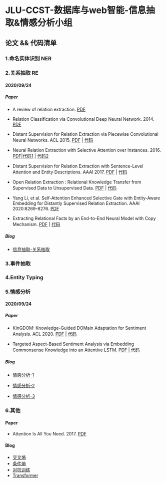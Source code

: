 # JLU-CCST-数据库与web智能-信息抽取&情感分析小组

## 论文 && 代码清单

### 1.命名实体识别 NER

### 2.关系抽取 RE

#### 2020/09/24

##### Paper
* A review of relation extraction. [PDF](https://www.cs.cmu.edu/~nbach/papers/A-survey-on-Relation-Extraction.pdf)

* Relation Classification via Convolutional Deep Neural Network. 2014. [PDF](https://www.aclweb.org/anthology/C14-1220/)

* Distant Supervision for Relation Extraction via Piecewise Convolutional Neural Networks. ACL 2015. [PDF](https://www.aclweb.org/anthology/D15-1203.pdf) | [代码]()

* Neural Relation Extraction with Selective Attention over Instances. 2016. [PDF](https://www.aclweb.org/anthology/P16-1200.pdf)|[代码1](https://github.com/thunlp/NRE) | [代码2](https://github.com/ShomyLiu/pytorch-relation-extraction)

* Distant Supervision for Relation Extraction with Sentence-Level Attention and Entity Descriptions. AAAI 2017. [PDF](http://www.nlpr.ia.ac.cn/cip/~liukang/liukangPageFile/AAAI2017.pdf) | [代码]()

* Open Relation Extraction : Relational Knowledge Transfer from Supervised Data to Unsupervised Data. [PDF](https://www.aclweb.org/anthology/D19-1021.pdf) | [代码](https://github.com/thunlp/RSN)


* Yang Li, et al. Self-Attention Enhanced Selective Gate with Entity-Aware Embedding for Distantly Supervised Relation Extraction. AAAI 2020:8269-8276. [PDF](https://aaai.org/ojs/index.php/AAAI/article/view/6342)

* Extracting Relational Facts by an End-to-End Neural Model with Copy Mechanism. [PDF](https://www.aclweb.org/anthology/P18-1047.pdf) | [代码](https://github.com/xiangrongzeng/copy_re)



##### Blog

* [信息抽取-关系抽取](https://www.cnblogs.com/sandwichnlp/p/12020066.html)


### 3.事件抽取

### 4.Entity Typing

### 5.情感分析

#### 2020/09/24

##### Paper

* KinGDOM: Knowledge-Guided DOMain Adaptation for Sentiment Analysis. ACL 2020. [PDF](https://www.aclweb.org/anthology/2020.acl-main.292.pdf) | [代码](https://github.com/declare-lab/kingdom)

* Targeted Aspect-Based Sentiment Analysis via Embedding Commonsense Knowledge into an Attentive LSTM. [PDF](https://www.sentic.net/sentic-lstm.pdf) | [代码]()

##### Blog

* [情感分析-1](https://blog.csdn.net/lvsehaiyang1993/article/details/94596358)

* [情感分析-2](https://blog.csdn.net/u013510838/article/details/82558797?utm_medium=distribute.pc_relevant.none-task-blog-BlogCommendFromMachineLearnPai2-2.channel_param&depth_1-utm_source=distribute.pc_relevant.none-task-blog-BlogCommendFromMachineLearnPai2-2.channel_param)

* [情感分析-3](https://blog.csdn.net/u013510838/article/details/82558797)


### 6.其他

#### Paper

* Attention Is All You Need. 2017. [PDF](https://xueshu.baidu.com/usercenter/paper/show?paperid=93f237b1172b174c55f3bdfd91d2f2d2&hitarticle=1)

#### Blog

* [交叉熵](https://zhuanlan.zhihu.com/p/35709485)
* [条件熵](https://zhuanlan.zhihu.com/p/35379531)
* [对抗训练](http://www.twistedwg.com/2018/12/04/VAT.html)
* [Transformer](https://blog.csdn.net/longxinchen_ml/article/details/86533005)

